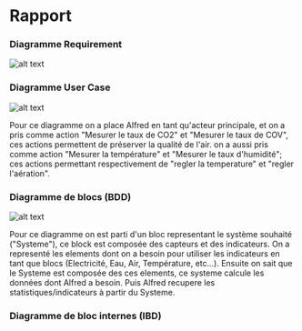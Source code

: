 # Rapport

### Diagramme Requirement

![alt text](https://github.com/briangrillot/Alfred_Requirement/img/Alfred_req.PNG)

### Diagramme User Case

![alt text](https://github.com/briangrillot/Alfred_Requirement/img/Alfred_UC.PNG)

Pour ce diagramme on a place Alfred en tant qu'acteur principale, et on a pris comme action
"Mesurer le taux de CO2" et "Mesurer le taux de COV", ces actions permettent de préserver la
qualité de l'air. 
on a aussi pris comme action "Mesurer la température" et "Mesurer le taux d'humidité"; ces actions
permettant respectivement de "regler la temperature" et "regler l'aération".    

### Diagramme de blocs (BDD)

![alt text](https://github.com/briangrillot/Alfred_Requirement/img/Alfred_BDD.PNG)

Pour ce diagramme on est parti d'un bloc representant le système souhaité ("Systeme"), ce block est composée
des capteurs et des indicateurs. On a representé les elements dont on a besoin pour utiliser les indicateurs en tant que
blocs (Electricité, Eau, Air, Température, etc...). Ensuite on sait que le Systeme est composée des ces elements, ce systeme
calcule les données dont Alfred a besoin. Puis Alfred recupere les statistiques/indicateurs à partir du Systeme.

### Diagramme de bloc internes (IBD)

